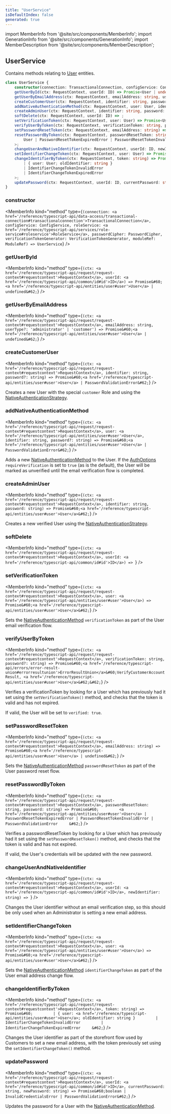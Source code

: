```yaml
---
title: "UserService"
isDefaultIndex: false
generated: true
---
```

<!-- This file was generated from the Vendure source. Do not modify. Instead, re-run the "docs:build" script -->
import MemberInfo from '@site/src/components/MemberInfo';
import GenerationInfo from '@site/src/components/GenerationInfo';
import MemberDescription from '@site/src/components/MemberDescription';


## UserService

<GenerationInfo sourceFile="packages/core/src/service/services/user.service.ts" sourceLine="37" packageName="@vendure/core" />

Contains methods relating to <a href='/reference/typescript-api/entities/user#user'>User</a> entities.

```ts title="Signature"
class UserService {
    constructor(connection: TransactionalConnection, configService: ConfigService, roleService: RoleService, passwordCipher: PasswordCipher, verificationTokenGenerator: VerificationTokenGenerator, moduleRef: ModuleRef)
    getUserById(ctx: RequestContext, userId: ID) => Promise<User | undefined>;
    getUserByEmailAddress(ctx: RequestContext, emailAddress: string, userType?: 'administrator' | 'customer') => Promise<User | undefined>;
    createCustomerUser(ctx: RequestContext, identifier: string, password?: string) => Promise<User | PasswordValidationError>;
    addNativeAuthenticationMethod(ctx: RequestContext, user: User, identifier: string, password?: string) => Promise<User | PasswordValidationError>;
    createAdminUser(ctx: RequestContext, identifier: string, password: string) => Promise<User>;
    softDelete(ctx: RequestContext, userId: ID) => ;
    setVerificationToken(ctx: RequestContext, user: User) => Promise<User>;
    verifyUserByToken(ctx: RequestContext, verificationToken: string, password?: string) => Promise<ErrorResultUnion<VerifyCustomerAccountResult, User>>;
    setPasswordResetToken(ctx: RequestContext, emailAddress: string) => Promise<User | undefined>;
    resetPasswordByToken(ctx: RequestContext, passwordResetToken: string, password: string) => Promise<
        User | PasswordResetTokenExpiredError | PasswordResetTokenInvalidError | PasswordValidationError
    >;
    changeUserAndNativeIdentifier(ctx: RequestContext, userId: ID, newIdentifier: string) => ;
    setIdentifierChangeToken(ctx: RequestContext, user: User) => Promise<User>;
    changeIdentifierByToken(ctx: RequestContext, token: string) => Promise<
        | { user: User; oldIdentifier: string }
        | IdentifierChangeTokenInvalidError
        | IdentifierChangeTokenExpiredError
    >;
    updatePassword(ctx: RequestContext, userId: ID, currentPassword: string, newPassword: string) => Promise<boolean | InvalidCredentialsError | PasswordValidationError>;
}
```

<div className="members-wrapper">

### constructor

<MemberInfo kind="method" type={`(connection: <a href='/reference/typescript-api/data-access/transactional-connection#transactionalconnection'>TransactionalConnection</a>, configService: ConfigService, roleService: <a href='/reference/typescript-api/services/role-service#roleservice'>RoleService</a>, passwordCipher: PasswordCipher, verificationTokenGenerator: VerificationTokenGenerator, moduleRef: ModuleRef) => UserService`}   />


### getUserById

<MemberInfo kind="method" type={`(ctx: <a href='/reference/typescript-api/request/request-context#requestcontext'>RequestContext</a>, userId: <a href='/reference/typescript-api/common/id#id'>ID</a>) => Promise&#60;<a href='/reference/typescript-api/entities/user#user'>User</a> | undefined&#62;`}   />


### getUserByEmailAddress

<MemberInfo kind="method" type={`(ctx: <a href='/reference/typescript-api/request/request-context#requestcontext'>RequestContext</a>, emailAddress: string, userType?: 'administrator' | 'customer') => Promise&#60;<a href='/reference/typescript-api/entities/user#user'>User</a> | undefined&#62;`}   />


### createCustomerUser

<MemberInfo kind="method" type={`(ctx: <a href='/reference/typescript-api/request/request-context#requestcontext'>RequestContext</a>, identifier: string, password?: string) => Promise&#60;<a href='/reference/typescript-api/entities/user#user'>User</a> | PasswordValidationError&#62;`}   />

Creates a new User with the special `customer` Role and using the <a href='/reference/typescript-api/auth/native-authentication-strategy#nativeauthenticationstrategy'>NativeAuthenticationStrategy</a>.
### addNativeAuthenticationMethod

<MemberInfo kind="method" type={`(ctx: <a href='/reference/typescript-api/request/request-context#requestcontext'>RequestContext</a>, user: <a href='/reference/typescript-api/entities/user#user'>User</a>, identifier: string, password?: string) => Promise&#60;<a href='/reference/typescript-api/entities/user#user'>User</a> | PasswordValidationError&#62;`}   />

Adds a new <a href='/reference/typescript-api/entities/authentication-method#nativeauthenticationmethod'>NativeAuthenticationMethod</a> to the User. If the <a href='/reference/typescript-api/auth/auth-options#authoptions'>AuthOptions</a> `requireVerification`
is set to `true` (as is the default), the User will be marked as unverified until the email verification
flow is completed.
### createAdminUser

<MemberInfo kind="method" type={`(ctx: <a href='/reference/typescript-api/request/request-context#requestcontext'>RequestContext</a>, identifier: string, password: string) => Promise&#60;<a href='/reference/typescript-api/entities/user#user'>User</a>&#62;`}   />

Creates a new verified User using the <a href='/reference/typescript-api/auth/native-authentication-strategy#nativeauthenticationstrategy'>NativeAuthenticationStrategy</a>.
### softDelete

<MemberInfo kind="method" type={`(ctx: <a href='/reference/typescript-api/request/request-context#requestcontext'>RequestContext</a>, userId: <a href='/reference/typescript-api/common/id#id'>ID</a>) => `}   />


### setVerificationToken

<MemberInfo kind="method" type={`(ctx: <a href='/reference/typescript-api/request/request-context#requestcontext'>RequestContext</a>, user: <a href='/reference/typescript-api/entities/user#user'>User</a>) => Promise&#60;<a href='/reference/typescript-api/entities/user#user'>User</a>&#62;`}   />

Sets the <a href='/reference/typescript-api/entities/authentication-method#nativeauthenticationmethod'>NativeAuthenticationMethod</a> `verificationToken` as part of the User email verification
flow.
### verifyUserByToken

<MemberInfo kind="method" type={`(ctx: <a href='/reference/typescript-api/request/request-context#requestcontext'>RequestContext</a>, verificationToken: string, password?: string) => Promise&#60;<a href='/reference/typescript-api/errors/error-result-union#errorresultunion'>ErrorResultUnion</a>&#60;VerifyCustomerAccountResult, <a href='/reference/typescript-api/entities/user#user'>User</a>&#62;&#62;`}   />

Verifies a verificationToken by looking for a User which has previously had it set using the
`setVerificationToken()` method, and checks that the token is valid and has not expired.

If valid, the User will be set to `verified: true`.
### setPasswordResetToken

<MemberInfo kind="method" type={`(ctx: <a href='/reference/typescript-api/request/request-context#requestcontext'>RequestContext</a>, emailAddress: string) => Promise&#60;<a href='/reference/typescript-api/entities/user#user'>User</a> | undefined&#62;`}   />

Sets the <a href='/reference/typescript-api/entities/authentication-method#nativeauthenticationmethod'>NativeAuthenticationMethod</a> `passwordResetToken` as part of the User password reset
flow.
### resetPasswordByToken

<MemberInfo kind="method" type={`(ctx: <a href='/reference/typescript-api/request/request-context#requestcontext'>RequestContext</a>, passwordResetToken: string, password: string) => Promise&#60;         <a href='/reference/typescript-api/entities/user#user'>User</a> | PasswordResetTokenExpiredError | PasswordResetTokenInvalidError | PasswordValidationError     &#62;`}   />

Verifies a passwordResetToken by looking for a User which has previously had it set using the
`setPasswordResetToken()` method, and checks that the token is valid and has not expired.

If valid, the User's credentials will be updated with the new password.
### changeUserAndNativeIdentifier

<MemberInfo kind="method" type={`(ctx: <a href='/reference/typescript-api/request/request-context#requestcontext'>RequestContext</a>, userId: <a href='/reference/typescript-api/common/id#id'>ID</a>, newIdentifier: string) => `}   />

Changes the User identifier without an email verification step, so this should be only used when
an Administrator is setting a new email address.
### setIdentifierChangeToken

<MemberInfo kind="method" type={`(ctx: <a href='/reference/typescript-api/request/request-context#requestcontext'>RequestContext</a>, user: <a href='/reference/typescript-api/entities/user#user'>User</a>) => Promise&#60;<a href='/reference/typescript-api/entities/user#user'>User</a>&#62;`}   />

Sets the <a href='/reference/typescript-api/entities/authentication-method#nativeauthenticationmethod'>NativeAuthenticationMethod</a> `identifierChangeToken` as part of the User email address change
flow.
### changeIdentifierByToken

<MemberInfo kind="method" type={`(ctx: <a href='/reference/typescript-api/request/request-context#requestcontext'>RequestContext</a>, token: string) => Promise&#60;         | { user: <a href='/reference/typescript-api/entities/user#user'>User</a>; oldIdentifier: string }         | IdentifierChangeTokenInvalidError         | IdentifierChangeTokenExpiredError     &#62;`}   />

Changes the User identifier as part of the storefront flow used by Customers to set a
new email address, with the token previously set using the `setIdentifierChangeToken()` method.
### updatePassword

<MemberInfo kind="method" type={`(ctx: <a href='/reference/typescript-api/request/request-context#requestcontext'>RequestContext</a>, userId: <a href='/reference/typescript-api/common/id#id'>ID</a>, currentPassword: string, newPassword: string) => Promise&#60;boolean | InvalidCredentialsError | PasswordValidationError&#62;`}   />

Updates the password for a User with the <a href='/reference/typescript-api/entities/authentication-method#nativeauthenticationmethod'>NativeAuthenticationMethod</a>.


</div>

